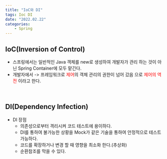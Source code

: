 ```yaml
---
title: "IoC와 DI"
tags: Ioc DI
date: "2022.02.22"
categories: 
    - Spring
---
```


## IoC(Inversion of Control)
- 스프링에서는 일반적인 Java 객체를 new로 생성하여 개발자가 관리 하는 것이 아닌 Spring Container에 모두 맡긴다.
- 개발자에서 -> 프레임워크로 <span style="color : red">제어</span>의 객체 관리의 권한이 넘어 갔음 으로 <span style="color : red">제어의 역전</span> 이라고 한다.

<br>

## DI(Dependency Infection)
- DI 장점
    - 의존성으로부터 격리시켜 코드 테스트에 용이하다.
    - DI를 통하여 불가능한 상황을 Mock가 같은 기술을 통하여 안정적으로 테스트 가능하다.
    - 코드를 확장하거나 변경 할 때 영향을 최소화 한다.(추상화)
    - 순환참조를 막을 수 있다.
    